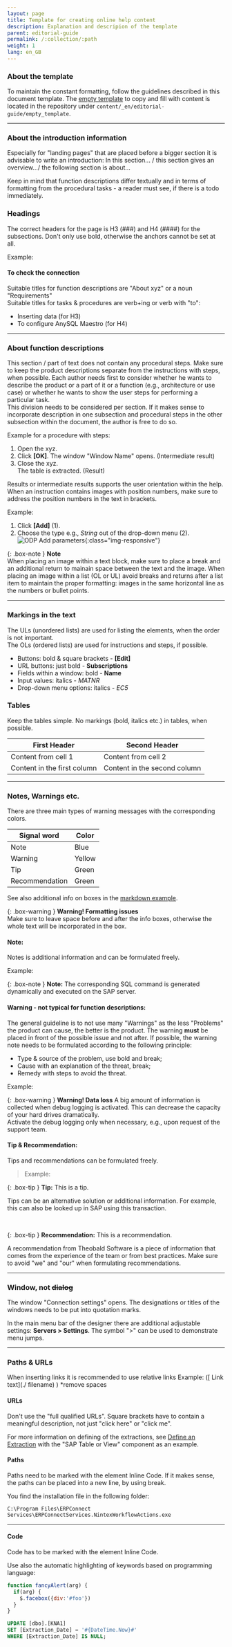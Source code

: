 ```yaml
---
layout: page
title: Template for creating online help content
description: Explanation and descripion of the template
parent: editorial-guide
permalink: /:collection/:path
weight: 1
lang: en_GB
---
```

### About the template
To maintain the constant formatting, follow the guidelines described in this document template.
The [empty template](./empty_template) to copy and fill with content is located in the repository under `content/_en/editorial-guide/empty_template`.

-----------

### About the introduction information
Especially for "landing pages" that are placed before a bigger section it is advisable to write an introduction:
In this section... / this section gives an overview.../ the following section is about...

Keep in mind that function descriptions differ textually and in terms of formatting from the procedural tasks - a reader must see, if there is a todo immediately.
<!--Einleitung und kurze Einführung worum es im Folgenden geht, bitte kein "Will"-Future verwenden-->

### Headings
The correct headers for the page is H3 (###) and H4 (####) for the subsections. Don't only use bold, otherwise the anchors cannot be set at all. 

Example:

#### To check the connection
<!--Unterüberschrift H4. Optional, wird gesetzt wenn es sinnvoll ist.
Formulierung:  Das Verb mit to (z.B. To check the connection) -->

Suitable titles for function descriptions are "About xyz" or a noun "Requirements" <br>
Suitable titles for tasks & procedures are verb+ing or verb with "to":
 - Inserting data (for H3)
 - To configure AnySQL Maestro (for H4)
 
-----------

### About function descriptions
<!--Unterüberschrift. Optional, wird gesetzt wenn es sinnvoll ist-->
This section / part of text does not contain any procedural steps.
Make sure to keep the product descriptions separate from the instructions with steps, when possible.
Each author needs first to consider whether he wants to describe the product or a part of it or a function (e.g., architecture or use case) or whether he wants to show the user steps for performing a particular task. <br>
This division needs to be considered per section.
If it makes sense to incorporate description in one subsection and procedural steps in the other subsection within the document, the author is free to do so.

<!--Die Produktbeschreibungen sollen möglichst getrennt von den Handlungsanweisungen gehalten werden. 
Jeder Autor sollte zunächst überlegen, ob er eine Funktion beschreiben will (z.B. Architektur oder Use Case)
oder ob er dem Benutzer Schritte aufzeigen will, damit er eine bestimmte Aufgabe Ausführen kann. 

-----------

### Creating procedural instructions
This section should contain no or only short descriptions. Ordered lists should be used for steps.
<!---Überschrift 3, bitte nicht nur fett verwenden, sonst können die Anker gar nicht gesetzt werden-->
<!-- Handlungsanweisungen sollten möglichst getrennt von den Produktbeschreibungen gehalten werden.
<!--Überschriften für Handlungsanweisungen mit Schritten sollten möglichst einen Verb haben.-->

Example for a procedure with steps:
1. Open the xyz. <!--OL für die Schritte-->
2. Click **[OK]**. The window "Window Name" opens. (Intermediate result) <!--- intermediate result--->
3. Close the xyz. <br> The table is extracted. (Result)

<!--Eine Ergebnisangabe hilft dem Nutzer die Sicherheit zu haben, dass er alles richtig macht-->
Results or intermediate results supports the user orientation within the help.
When an instruction contains images with position numbers, make sure to address the position numbers in the text in brackets.

Example:

1. Click **[Add]** (1).
2. Choose the type e.g., *String* out of the drop-down menu (2).
![ODP Add parameters](/img/content/odp/odp-settings-add-parameters.png){:class="img-responsive"}

{: .box-note }
**Note** <br> When placing an image within a text block, make sure to place a break and an additional return to mainain space between the text and the image.
When placing an image within a list (OL or UL) avoid breaks and returns after a list item to maintain the proper formatting: images in the same horizontal line as the numbers or bullet points.

-----------

### Markings in the text
The ULs (unordered lists) are used for listing the elements, when the order is not important.<br>
The OLs (ordered lists) are used for instructions and steps, if possible.
<!--Eine UL (unordered list) wird für die Auflistung verwendet. OL (ordered list) soll möglichst für Handlungsanweisungen und Schritte verwendet werden s. anderes Template-->
- Buttons: bold & square brackets - **[Edit]** 
- URL buttons: just bold - **Subscriptions**
- Fields within a window: bold - **Name** 
- Input values: italics - *MATNR*
- Drop-down menu options: italics - *EC5* 

### Tables
<!---Einfache Tabellen verwenden, Markierungen in Tabellen möglichst vermeiden-->
Keep the tables simple. No markings (bold, italics etc.) in tables, when possible.

First Header | Second Header
------------ | -------------
Content from cell 1 | Content from cell 2
Content in the first column | Content in the second column

-----------

### Notes, Warnings etc.
There are three main types of warning messages with the corresponding colors.

Signal word| Color
------------ | -------------
Note |Blue
Warning | Yellow
Tip| Green
Recommendation | Green

See also additional info on boxes in the [markdown example](./markdown-example).

{: .box-warning } 
**Warning! Formatting issues**<br>
Make sure to leave space before and after the info boxes, otherwise the whole text will be incorporated in the box.

#### Note:
Notes is additional information and can be formulated freely.
 <!--Note /Hinweis ist eine zusätzliche Information.-->

Example:

 {: .box-note }
**Note:** The corresponding SQL command is generated dynamically and executed on the SAP server.

#### Warning - not typical for function descriptions:
The general guideline is to not use many "Warnings" as the less "Problems" the product can cause, the better is the product. The warning **must** be placed in front of the possible issue and not after.
If possible, the warning note needs to be formulated according to the following principle:
- Type & source of the problem, use bold and break;
- Cause with an explanation of the threat, break;
- Remedy with steps to avoid the threat.

<!-- Dieser Block wird später von Erwin programmiert und kann leichter befüllt werden. 
Warning / Warnung wird verwendet, wenn beim Missachten etwas tatsächlich passieren kann. z.B. Datenverlust. Dieser Hinweis wird öfter in den Handlungsanweisungen verwendet.
Der Warning-Hinweis soll möglichst nach dem folgenden Prinzip formuliert werden:
- Type & source of the problem, use bold and <br>:
- Cause with an explanation of the threat + <br>:
- Remedy:
 -->
Example:

{: .box-warning }
**Warning! Data loss** A big amount of information is collected when debug logging is activated. This can decrease the capacity of your hard drives dramatically. <br> Activate the debug logging only when necessary, e.g., upon request of the support team.
 <!--Type & source of the problem, use bold and <br> -->
 <!--- Cause with an explanation of the threat + <br>: ---> 
 <!---Remedy:-->

#### Tip & Recommendation:
Tips and recommendations can be formulated freely. <br>

>Example:

{: .box-tip }
**Tip:** This is a tip.

Tips can be an alternative solution or additional information. For example, this can also be looked up in SAP using this transaction.

<!--Soll verwendet werden, wenn es um eine alternative Lösung sich handelt oder etwas zusätzliches angesprochen werden kann. z.B. dies kann über diese Transaktion auch in SAP nachgeschaut werden. Wenn es soweit ist, stellt Erwin ein grünes Kästchen für die Tipps und Empfehlungen zur Verfügung--> <br>

{: .box-tip }
**Recommendation:** This is a recommendation.<br>

A recommendation from Theobald Software is a piece of information that comes from the experience of the team or from best practices. Make sure to avoid "we" and "our" when formulating recommendations.
<!--Eine Recommendation von Theobald Software, die aus der eignen Erfahrung oder aus Best Practices kommt - hiermit wird das "we" und "our" vermieden-->

------

### Window, not ~~dialog~~

The window "Connection settings" opens. The designations or titles of the windows needs to be put into quotation marks.
<!--Die Bezeichnungen der Fenster soll in Anführungszeichen gesetzt werden-->
In the main menu bar of the designer there are additional adjustable settings:   **Servers > Settings**.
The symbol ">" can be used to demonstrate menu jumps. 
<!--Mit dem Symbol ">" können Menusprünge ausgedrückt werden-->

----

### Paths & URLs
When inserting links it is recommended to use relative links
Example:  ([ Link text](./ filename) ) *remove spaces

#### URLs
Don't use the "full qualified URLs". Square brackets have to contain a meaningful description, not just "click here" or "click me".

For more information on defining of the extractions, see [Define an Extraction](https://help.theobald-software.com/en/xtract-universal/getting-started-table/define-a-table-extraction) with the "SAP Table or View" component as an example.

<!-- Nicht den "full qualified URL" verwenden.
In den eckigen Klammern soll eine sinnvolle Bezeichung stehen, nicht z.B. nur "hier" oder "Klick mich".-->
#### Paths
Paths need to be marked with the element Inline Code. If it makes sense, the paths can be placed into a new line, by using break.

You find the installation file in the following folder:

`C:\Program Files\ERPConnect Services\ERPConnectServices.NintexWorkflowActions.exe`

<!--Pfade sollen mit dem Element `Inline Code` markiert werden. Wenn es sinnvoll ist, können die Pfade eingerückt werden--->

-----------

#### Code
Code has to be marked with the element Inline Code.

Use also the automatic highlighting of keywords based on programming language:

```javascript
function fancyAlert(arg) {
  if(arg) {
    $.facebox({div:'#foo'})
  }
}
```

```sql
UPDATE [dbo].[KNA1] 
SET [Extraction_Date] = '#{DateTime.Now}#' 
WHERE [Extraction_Date] IS NULL;
```

<!--Code soll mit dem Element inline code ausgezeichnet werden-->



